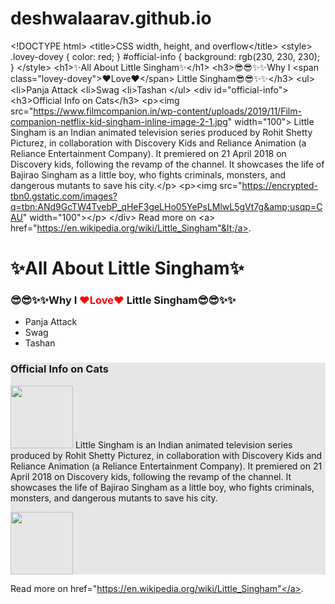 # deshwalaarav.github.io
&lt;!DOCTYPE html>   &lt;title>CSS width, height, and overflow&lt;/title> &lt;style> .lovey-dovey { color: red; }     #official-info {         background: rgb(230, 230, 230);     } &lt;/style> &lt;h1>✨All About Little Singham✨&lt;/h1>  &lt;h3>😎😎✨✨Why I &lt;span class="lovey-dovey">❤Love❤&lt;/span> Little Singham😎😎✨✨&lt;/h3> &lt;ul>     &lt;li>Panja Attack     &lt;li>Swag     &lt;li>Tashan &lt;/ul>   &lt;div id="official-info">&lt;h3>Official Info on Cats&lt;/h3> &lt;p>&lt;img src="https://www.filmcompanion.in/wp-content/uploads/2019/11/Film-companion-netflix-kid-singham-inline-image-2-1.jpg" width="100"> Little Singham is an Indian animated television series produced by Rohit Shetty Picturez, in collaboration with Discovery Kids and Reliance Animation (a Reliance Entertainment Company). It premiered on 21 April 2018 on Discovery kids, following the revamp of the channel. It showcases the life of Bajirao Singham as a little boy, who fights criminals, monsters, and dangerous mutants to save his city.&lt;/p> &lt;p>&lt;img src="https://encrypted-tbn0.gstatic.com/images?q=tbn:ANd9GcTW4TvebP_qHeF3geLHo05YePsLMlwL5gVt7g&amp;usqp=CAU" width="100">&lt;/p>  &lt;/div>  Read more on &lt;a> href="https://en.wikipedia.org/wiki/Little_Singham"&lt;/a>.



<title>CSS width, height, and overflow</title> <style> .lovey-dovey { color: red; }
    #official-info {
        background: rgb(230, 230, 230);
    }
</style>
<h1>✨All About Little Singham✨</h1>

<h3>😎😎✨✨Why I <span class="lovey-dovey">❤Love❤</span> Little Singham😎😎✨✨</h3>
<ul>
    <li>Panja Attack
    <li>Swag
    <li>Tashan
</ul>


<div id="official-info"><h3>Official Info on Cats</h3>
<p><img src="https://www.filmcompanion.in/wp-content/uploads/2019/11/Film-companion-netflix-kid-singham-inline-image-2-1.jpg" width="100"> Little Singham is an Indian animated television series produced by Rohit Shetty Picturez, in collaboration with Discovery Kids and Reliance Animation (a Reliance Entertainment Company). It premiered on 21 April 2018 on Discovery kids, following the revamp of the channel. It showcases the life of Bajirao Singham as a little boy, who fights criminals, monsters, and dangerous mutants to save his city.</p>
<p><img src="https://encrypted-tbn0.gstatic.com/images?q=tbn:ANd9GcTW4TvebP_qHeF3geLHo05YePsLMlwL5gVt7g&usqp=CAU" width="100"></p>

</div>

Read more on <a> href="https://en.wikipedia.org/wiki/Little_Singham"</a>.
